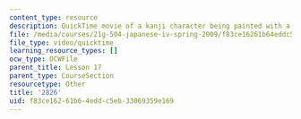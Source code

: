```yaml
---
content_type: resource
description: QuickTime movie of a kanji character being painted with a brush.
file: /media/courses/21g-504-japanese-iv-spring-2009/f83ce16261b64eddc5eb33069359e169_2826.mov
file_type: video/quicktime
learning_resource_types: []
ocw_type: OCWFile
parent_title: Lesson 17
parent_type: CourseSection
resourcetype: Other
title: '2826'
uid: f83ce162-61b6-4edd-c5eb-33069359e169
---
```

